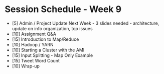 # Session Schedule - Week 9 #

 * [5] Admin / Project Update Next Week - 3 slides needed - architecture, update on info organization, top issues
 * [10] Assignment Q&A
 * [15] Introduction to Map/Reduce
 * [10] Hadoop / YARN
 * [10] Starting a Cluster with the AMI
 * [15] Input Splitting - Map Only Example
 * [15] Tweet Word Count
 * [10] Wrap-up